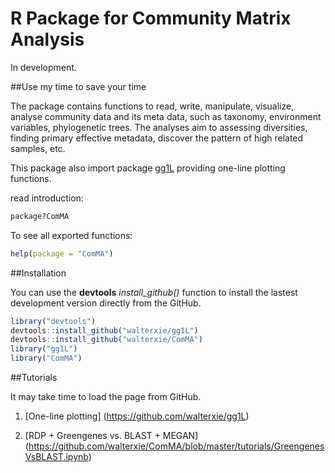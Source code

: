 # R Package for Community Matrix Analysis

In development. 

##Use my time to save your time

The package contains functions to read, write, manipulate, visualize, analyse community data and its meta data, 
such as taxonomy, environment variables, phylogenetic trees. The analyses aim to assessing diversities,
finding primary effective metadata, discover the pattern of high related samples, etc.   

This package also import package [gg1L](https://github.com/walterxie/gg1L) providing one-line plotting functions.

read introduction:
```R
package?ComMA
```

To see all exported functions:
```R
help(package = "ComMA")
```

##Installation

You can use the **devtools** *install\_github()* function to install the lastest development version directly from the GitHub.

```R
library("devtools")
devtools::install_github("walterxie/gg1L")
devtools::install_github("walterxie/ComMA")
library("gg1L")
library("ComMA")
```

##Tutorials

It may take time to load the page from GitHub.

1. [One-line plotting] (https://github.com/walterxie/gg1L)

2. [RDP + Greengenes vs. BLAST + MEGAN] (https://github.com/walterxie/ComMA/blob/master/tutorials/GreengenesVsBLAST.ipynb)
